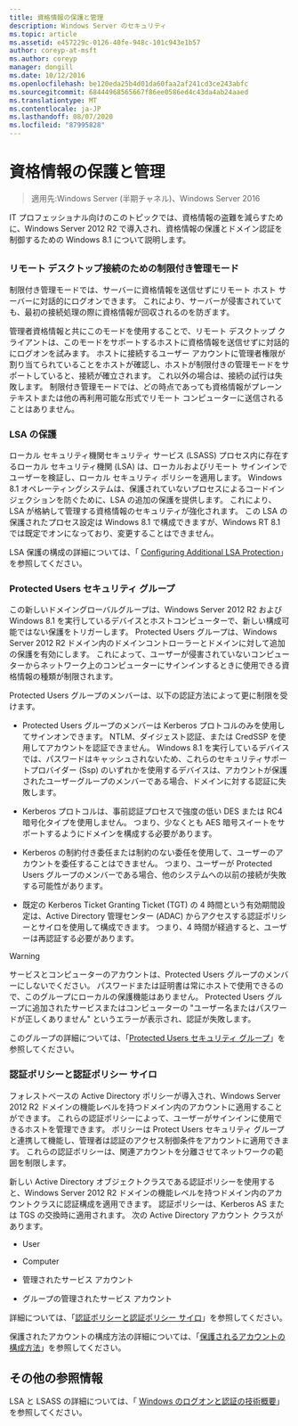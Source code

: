 ```yaml
---
title: 資格情報の保護と管理
description: Windows Server のセキュリティ
ms.topic: article
ms.assetid: e457229c-0126-40fe-948c-101c943e1b57
author: coreyp-at-msft
ms.author: coreyp
manager: dongill
ms.date: 10/12/2016
ms.openlocfilehash: be120eda25b4d01da60faa2af241cd3ce243abfc
ms.sourcegitcommit: 68444968565667f86ee0586ed4c43da4ab24aaed
ms.translationtype: MT
ms.contentlocale: ja-JP
ms.lasthandoff: 08/07/2020
ms.locfileid: "87995828"
---
```

# <a name="credentials-protection-and-management"></a>資格情報の保護と管理

>適用先:Windows Server (半期チャネル)、Windows Server 2016

IT プロフェッショナル向けのこのトピックでは、資格情報の盗難を減らすために、Windows Server 2012 R2 で導入され、資格情報の保護とドメイン認証を制御するための Windows 8.1 について説明します。

## <a name="BKMK_CredentialsProtectionManagement"></a>
### <a name="restricted-admin-mode-for-remote-desktop-connection"></a>リモート デスクトップ接続のための制限付き管理モード
制限付き管理モードでは、サーバーに資格情報を送信せずにリモート ホスト サーバーに対話的にログオンできます。 これにより、サーバーが侵害されていても、最初の接続処理の際に資格情報が回収されるのを防ぎます。

管理者資格情報と共にこのモードを使用することで、リモート デスクトップ クライアントは、このモードをサポートするホストに資格情報を送信せずに対話的にログオンを試みます。 ホストに接続するユーザー アカウントに管理者権限が割り当てられていることをホストが確認し、ホストが制限付きの管理モードをサポートしていると、接続が確立されます。 これ以外の場合は、接続の試行は失敗します。 制限付き管理モードでは、どの時点であっても資格情報がプレーンテキストまたは他の再利用可能な形式でリモート コンピューターに送信されることはありません。

### <a name="lsa-protection"></a>LSA の保護
ローカル セキュリティ機関セキュリティ サービス (LSASS) プロセス内に存在するローカル セキュリティ機関 (LSA) は、ローカルおよびリモート サインインでユーザーを検証し、ローカル セキュリティ ポリシーを適用します。 Windows 8.1 オペレーティングシステムは、保護されていないプロセスによるコードインジェクションを防ぐために、LSA の追加の保護を提供します。 これにより、LSA が格納して管理する資格情報のセキュリティが強化されます。 この LSA の保護されたプロセス設定は Windows 8.1 で構成できますが、Windows RT 8.1 では既定でオンになっており、変更することはできません。

LSA 保護の構成の詳細については、「 [Configuring Additional LSA Protection](configuring-additional-lsa-protection.md)」を参照してください。

### <a name="protected-users-security-group"></a>Protected Users セキュリティ グループ
この新しいドメイングローバルグループは、Windows Server 2012 R2 および Windows 8.1 を実行しているデバイスとホストコンピューターで、新しい構成可能ではない保護をトリガーします。 Protected Users グループは、Windows Server 2012 R2 ドメイン内のドメインコントローラーとドメインに対して追加の保護を有効にします。 これによって、ユーザーが侵害されていないコンピューターからネットワーク上のコンピューターにサインインするときに使用できる資格情報の種類が制限されます。

Protected Users グループのメンバーは、以下の認証方法によって更に制限を受けます。

-   Protected Users グループのメンバーは Kerberos プロトコルのみを使用してサインオンできます。 NTLM、ダイジェスト認証、または CredSSP を使用してアカウントを認証できません。 Windows 8.1 を実行しているデバイスでは、パスワードはキャッシュされないため、これらのセキュリティサポートプロバイダー (Ssp) のいずれかを使用するデバイスは、アカウントが保護されたユーザーグループのメンバーである場合、ドメインに対する認証に失敗します。

-   Kerberos プロトコルは、事前認証プロセスで強度の低い DES または RC4 暗号化タイプを使用しません。 つまり、少なくとも AES 暗号スイートをサポートするようにドメインを構成する必要があります。

-   Kerberos の制約付き委任または制約のない委任を使用して、ユーザーのアカウントを委任することはできません。 つまり、ユーザーが Protected Users グループのメンバーである場合、他のシステムへの以前の接続が失敗する可能性があります。

-   既定の Kerberos Ticket Granting Ticket (TGT) の 4 時間という有効期間設定は、Active Directory 管理センター (ADAC) からアクセスする認証ポリシーとサイロを使用して構成できます。 つまり、4 時間が経過すると、ユーザーは再認証する必要があります。

> [!WARNING]
> サービスとコンピューターのアカウントは、Protected Users グループのメンバーにしないでください。 パスワードまたは証明書は常にホストで使用できるので、このグループにローカルの保護機能はありません。 Protected Users グループに追加されたサービスまたはコンピューターの "ユーザー名またはパスワードが正しくありません" というエラーが表示され、認証が失敗します。

このグループの詳細については、「[Protected Users セキュリティ グループ](protected-users-security-group.md)」を参照してください。

### <a name="authentication-policy-and-authentication-policy-silos"></a>認証ポリシーと認証ポリシー サイロ
フォレストベースの Active Directory ポリシーが導入され、Windows Server 2012 R2 ドメインの機能レベルを持つドメイン内のアカウントに適用することができます。 これらの認証ポリシーによって、ユーザーがサインインに使用できるホストを管理できます。 ポリシーは Protect Users セキュリティ グループと連携して機能し、管理者は認証のアクセス制御条件をアカウントに適用できます。 これらの認証ポリシーは、関連アカウントを分離させてネットワークの範囲を制限します。

新しい Active Directory オブジェクトクラスである認証ポリシーを使用すると、Windows Server 2012 R2 ドメインの機能レベルを持つドメイン内のアカウントクラスに認証構成を適用できます。 認証ポリシーは、Kerberos AS または TGS の交換時に適用されます。 次の Active Directory アカウント クラスがあります。

-   User

-   Computer

-   管理されたサービス アカウント

-   グループの管理されたサービス アカウント

詳細については、「[認証ポリシーと認証ポリシー サイロ](authentication-policies-and-authentication-policy-silos.md)」を参照してください。

保護されたアカウントの構成方法の詳細については、「[保護されるアカウントの構成方法](../../identity/ad-ds/manage/how-to-configure-protected-accounts.md)」を参照してください。

## <a name="additional-references"></a>その他の参照情報
LSA と LSASS の詳細については、「 [Windows のログオンと認証の技術概要](/previous-versions/windows/it-pro/windows-server-2008-R2-and-2008/dn169029(v=ws.10))」を参照してください。